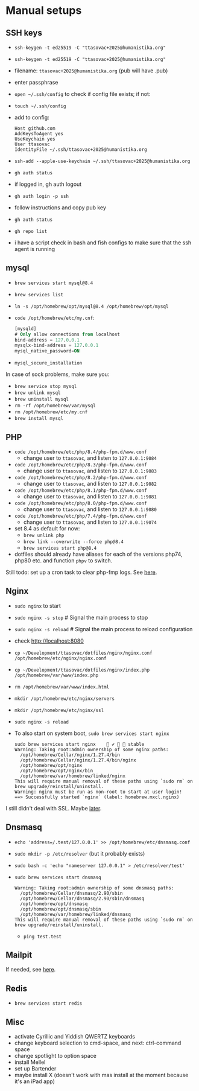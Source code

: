 # Manual setups

## SSH keys

- `ssh-keygen -t ed25519 -C "ttasovac+2025@humanistika.org"`
- `ssh-keygen -t ed25519 -C "ttasovac+2025@humanistika.org"`
- filename: `ttasovac+2025@humanistika.org` (pub will have .pub)
- enter passphrase
- `open ~/.ssh/config`  to check if config file exists; if not:
- `touch ~/.ssh/config`
- add to config:
  
  ```config
  Host github.com
  AddKeysToAgent yes
  UseKeychain yes
  User ttasovac
  IdentityFile ~/.ssh/ttasovac+2025@humanistika.org
  ```

- `ssh-add --apple-use-keychain ~/.ssh/ttasovac+2025@humanistika.org`

- `gh auth status`
- if logged in, gh auth logout
- `gh auth login -p ssh`
- follow instructions and copy pub key
- `gh auth status`
- `gh repo list`
- i have a script check in bash and fish configs to make sure that the ssh agent is running

## mysql

- `brew services start mysql@8.4`
- `brew services list`
- `ln -s /opt/homebrew/opt/mysql@8.4 /opt/homebrew/opt/mysql`
- `code /opt/homebrew/etc/my.cnf`:
  
  ```sql
  [mysqld]
  # Only allow connections from localhost
  bind-address = 127.0.0.1
  mysqlx-bind-address = 127.0.0.1
  mysql_native_password=ON
  ```  

- `mysql_secure_installation`

In case of sock problems, make sure you:

- `brew service stop mysql`
- `brew unlink mysql`
- `brew uninstall mysql`
- `rm -rf /opt/homebrew/var/mysql`
- `rm /opt/homebrew/etc/my.cnf`
- `brew install mysql`

## PHP

- `code /opt/homebrew/etc/php/8.4/php-fpm.d/www.conf`
  - change user to `ttasovac`, and listen to `127.0.0.1:9084`
- `code /opt/homebrew/etc/php/8.3/php-fpm.d/www.conf`
  - change user to `ttasovac`, and listen to `127.0.0.1:9083`
- `code /opt/homebrew/etc/php/8.2/php-fpm.d/www.conf`
  - change user to `ttasovac`, and listen to `127.0.0.1:9082`
- `code /opt/homebrew/etc/php/8.1/php-fpm.d/www.conf`
  - change user to `ttasovac`, and listen to `127.0.0.1:9081`
- `code /opt/homebrew/etc/php/8.0/php-fpm.d/www.conf`
  - change user to `ttasovac`, and listen to `127.0.0.1:9080`
- `code /opt/homebrew/etc/php/7.4/php-fpm.d/www.conf`
  - change user to `ttasovac`, and listen to `127.0.0.1:9074`
- set 8.4 as default for now:
  - `brew unlink php`
  - `brew link --overwrite --force php@8.4`
  - `brew services start php@8.4`
- dotfiles should already have aliases for each of the versions php74, php80 etc. and function `phpv` to switch.

Still todo: set up a cron task to clear php-fmp logs. See [here](https://kevdees.com/how-to-clear-php-fpm-logs-daily-on-macos/).

## Nginx

- `sudo nginx` to start
- `sudo nginx -s stop`   # Signal the main process to stop
- `sudo nginx -s reload` # Signal the main process to reload configuration
- check <http://localhost:8080>
- `cp ~/Development/ttasovac/dotfiles/nginx/nginx.conf /opt/homebrew/etc/nginx/nginx.conf`
- `cp ~/Development/ttasovac/dotfiles/nginx/index.php /opt/homebrew/var/www/index.php`
- `rm /opt/homebrew/var/www/index.html`
- `mkdir /opt/homebrew/etc/nginx/servers`
- `mkdir /opt/homebrew/etc/nginx/ssl`
- `sudo nginx -s reload`
- To also start on system boot, `sudo brew services start nginx`
  
  ```shell
  sudo brew services start nginx     ✔   stable
  Warning: Taking root:admin ownership of some nginx paths:
    /opt/homebrew/Cellar/nginx/1.27.4/bin
    /opt/homebrew/Cellar/nginx/1.27.4/bin/nginx
    /opt/homebrew/opt/nginx
    /opt/homebrew/opt/nginx/bin
    /opt/homebrew/var/homebrew/linked/nginx
  This will require manual removal of these paths using `sudo rm` on
  brew upgrade/reinstall/uninstall.
  Warning: nginx must be run as non-root to start at user login!
  ==> Successfully started `nginx` (label: homebrew.mxcl.nginx)
  ```


I still didn't deal with SSL. Maybe [later](https://kevdees.com/install-nginx-amp-multiple-php-versions-on-macos-15-sequoia/).

## Dnsmasq

- `echo 'address=/.test/127.0.0.1' >> /opt/homebrew/etc/dnsmasq.conf`
- `sudo mkdir -p /etc/resolver` (but it probably exists)
- `sudo bash -c 'echo "nameserver 127.0.0.1" > /etc/resolver/test'`
- `sudo brew services start dnsmasq`

  ```shell
  Warning: Taking root:admin ownership of some dnsmasq paths:
    /opt/homebrew/Cellar/dnsmasq/2.90/sbin
    /opt/homebrew/Cellar/dnsmasq/2.90/sbin/dnsmasq
    /opt/homebrew/opt/dnsmasq
    /opt/homebrew/opt/dnsmasq/sbin
    /opt/homebrew/var/homebrew/linked/dnsmasq
  This will require manual removal of these paths using `sudo rm` on brew upgrade/reinstall/uninstall.
  ```
  
  - `ping test.test`

## Mailpit

If needed, see [here](https://kevdees.com/install-nginx-amp-multiple-php-versions-on-macos-15-sequoia/#mailpit).

## Redis

- `brew services start redis`

## Misc

- activate Cyrillic and Yiddish QWERTZ keyboards
- change keyboard selection to cmd-space, and next: ctrl-command space
- change spotlight to option space
- install Mellel
- set up Bartender
- maybe install X (doesn't work with mas install at the moment because it's an iPad app)
